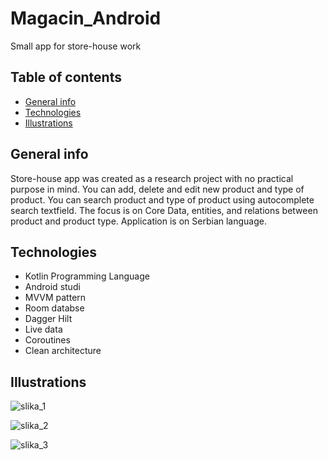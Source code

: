 # Magacin_Android
Small app for store-house work

## Table of contents
* [General info](#general-info)
* [Technologies](#technologies)
* [Illustrations](#illustrations)

## General info
Store-house app was created as a research project with no practical purpose in mind. You can add, delete and edit new product and type of product. You can search product and type of product using autocomplete search textfield. The focus is on Core Data, entities, and relations between product and product type. Application is on Serbian language.

## Technologies
* Kotlin Programming Language
* Android studi
* MVVM pattern
* Room databse
* Dagger Hilt
* Live data
* Coroutines
* Clean architecture


## Illustrations

![slika_1](https://github.com/anacvejic/Magacin_Android/assets/65834374/835bc44c-04a7-43d5-8c48-208c219541d0)


![slika_2](https://github.com/anacvejic/Magacin_Android/assets/65834374/e88e91e4-5f7f-4590-bc78-6f704d0bfcba)


![slika_3](https://github.com/anacvejic/Magacin_Android/assets/65834374/3a1f1678-6f68-47f7-a1f6-5e06e01138f5)


